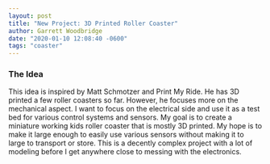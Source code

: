 ```yaml
---
layout: post
title: "New Project: 3D Printed Roller Coaster"
author: Garrett Woodbridge
date: "2020-01-10 12:08:40 -0600"
tags: "coaster"
---
```


### The Idea
This idea is inspired by Matt Schmotzer and Print My Ride. He has 3D printed a few roller coasters so far. However, he focuses more on the mechanical aspect. I want to focus on the electrical side and use it as a test bed for various control systems and sensors. My goal is to create a miniature working kids roller coaster that is mostly 3D printed. My hope is to make it large enough to easily use various sensors without making it to large to transport or store. This is a decently complex project with a lot of modeling before I get anywhere close to messing with the electronics. 
